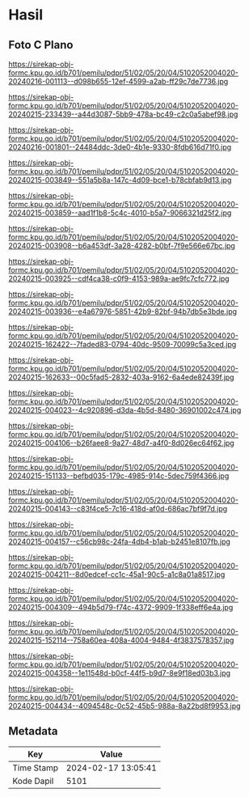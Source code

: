 # Hasil

## Foto C Plano

https://sirekap-obj-formc.kpu.go.id/b701/pemilu/pdpr/51/02/05/20/04/5102052004020-20240216-001113--d098b655-12ef-4599-a2ab-ff29c7de7736.jpg

https://sirekap-obj-formc.kpu.go.id/b701/pemilu/pdpr/51/02/05/20/04/5102052004020-20240215-233439--a44d3087-5bb9-478a-bc49-c2c0a5abef98.jpg

https://sirekap-obj-formc.kpu.go.id/b701/pemilu/pdpr/51/02/05/20/04/5102052004020-20240216-001801--24484ddc-3de0-4b1e-9330-8fdb616d71f0.jpg

https://sirekap-obj-formc.kpu.go.id/b701/pemilu/pdpr/51/02/05/20/04/5102052004020-20240215-003849--551a5b8a-147c-4d09-bce1-b78cbfab9d13.jpg

https://sirekap-obj-formc.kpu.go.id/b701/pemilu/pdpr/51/02/05/20/04/5102052004020-20240215-003859--aad1f1b8-5c4c-4010-b5a7-9066321d25f2.jpg

https://sirekap-obj-formc.kpu.go.id/b701/pemilu/pdpr/51/02/05/20/04/5102052004020-20240215-003908--b6a453df-3a28-4282-b0bf-7f9e566e67bc.jpg

https://sirekap-obj-formc.kpu.go.id/b701/pemilu/pdpr/51/02/05/20/04/5102052004020-20240215-003925--cdf4ca38-c0f9-4153-989a-ae9fc7cfc772.jpg

https://sirekap-obj-formc.kpu.go.id/b701/pemilu/pdpr/51/02/05/20/04/5102052004020-20240215-003936--e4a67976-5851-42b9-82bf-94b7db5e3bde.jpg

https://sirekap-obj-formc.kpu.go.id/b701/pemilu/pdpr/51/02/05/20/04/5102052004020-20240215-162422--7faded83-0794-40dc-9509-70099c5a3ced.jpg

https://sirekap-obj-formc.kpu.go.id/b701/pemilu/pdpr/51/02/05/20/04/5102052004020-20240215-162633--00c5fad5-2832-403a-9162-6a4ede82439f.jpg

https://sirekap-obj-formc.kpu.go.id/b701/pemilu/pdpr/51/02/05/20/04/5102052004020-20240215-004023--4c920896-d3da-4b5d-8480-36901002c474.jpg

https://sirekap-obj-formc.kpu.go.id/b701/pemilu/pdpr/51/02/05/20/04/5102052004020-20240215-004106--b26faee8-9a27-48d7-a4f0-8d026ec64f62.jpg

https://sirekap-obj-formc.kpu.go.id/b701/pemilu/pdpr/51/02/05/20/04/5102052004020-20240215-151133--befbd035-179c-4985-914c-5dec759f4366.jpg

https://sirekap-obj-formc.kpu.go.id/b701/pemilu/pdpr/51/02/05/20/04/5102052004020-20240215-004143--c83f4ce5-7c16-418d-af0d-686ac7bf9f7d.jpg

https://sirekap-obj-formc.kpu.go.id/b701/pemilu/pdpr/51/02/05/20/04/5102052004020-20240215-004157--c56cb98c-24fa-4db4-b1ab-b2451e8107fb.jpg

https://sirekap-obj-formc.kpu.go.id/b701/pemilu/pdpr/51/02/05/20/04/5102052004020-20240215-004211--8d0edcef-cc1c-45a1-90c5-a1c8a01a8517.jpg

https://sirekap-obj-formc.kpu.go.id/b701/pemilu/pdpr/51/02/05/20/04/5102052004020-20240215-004309--494b5d79-f74c-4372-9909-1f338eff6e4a.jpg

https://sirekap-obj-formc.kpu.go.id/b701/pemilu/pdpr/51/02/05/20/04/5102052004020-20240215-152114--758a60ea-408a-4004-9484-4f3837578357.jpg

https://sirekap-obj-formc.kpu.go.id/b701/pemilu/pdpr/51/02/05/20/04/5102052004020-20240215-004358--1e11548d-b0cf-44f5-b9d7-8e9f18ed03b3.jpg

https://sirekap-obj-formc.kpu.go.id/b701/pemilu/pdpr/51/02/05/20/04/5102052004020-20240215-004434--4094548c-0c52-45b5-988a-8a22bd8f9953.jpg


## Metadata

| Key        | Value               |
| ---------- | ------------------- |
| Time Stamp | 2024-02-17 13:05:41 |
| Kode Dapil | 5101                |



